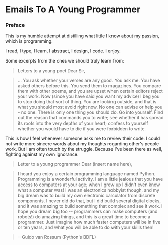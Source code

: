 Emails To A Young Programmer
============================

### Preface

This is my humble attempt at distilling what little I know about my passion, which is programming.

I read, I type, I learn, I abstract, I design, I code. I enjoy.

Some excerpts from the ones we should truly learn from:

> Letters to a young poet
> Dear Sir,

> ... You ask whether your verses are any good. You ask me. You have asked others before this. You send them to magazines. You compare them with other poems, and you are upset when certain editors reject your work. Now (since you have said you want my advice) I beg you to stop doing that sort of thing. You are looking outside, and that is what you should most avoid right now. No one can advise or help you - no one. There is only one thing you should do. Go into yourself. Find out the reason that commands you to write; see whether it has spread its roots into the very depths of your heart; confess to yourself whether you would have to die if you were forbidden to write.

This is how I feel whenever someone asks me to review their code. I could not write more sincere words about my thoughts regarding other's people work. But I am often touch by the struggle. Because I've been there as well, fighting against my own ignorance.

> Letter to a young programmer
> Dear (insert name here),

> I heard you enjoy a certain programming language named Python. Programming is a wonderful activity. I am a little jealous that you have access to computers at your age; when I grew up I didn't even know what a computer was! I was an electronics hobbyist though, and my big dream was to build my own electronic calculator from discrete components. I never did do that, but I did build several digital clocks, and it was amazing to build something that complex and see it work. I hope you dream big too -- programmers can make computers (and robots!) do amazing things, and this is a great time to become a programmer. Just imagine how much faster computers will be in five or ten years, and what you will be able to do with your skills then!

> --Guido van Rossum (Python's BDFL)
